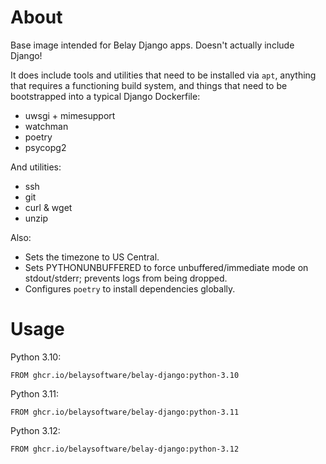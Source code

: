 # About

Base image intended for Belay Django apps. Doesn't actually include Django!

It does include tools and utilities that need to be installed via `apt`, anything
that requires a functioning build system, and things that need to be bootstrapped
into a typical Django Dockerfile:

- uwsgi + mimesupport
- watchman
- poetry
- psycopg2

And utilities:

- ssh
- git
- curl & wget
- unzip

Also:

- Sets the timezone to US Central.
- Sets PYTHONUNBUFFERED to force unbuffered/immediate mode on stdout/stderr; prevents logs from being dropped.
- Configures `poetry` to install dependencies globally.

# Usage

Python 3.10:

```
FROM ghcr.io/belaysoftware/belay-django:python-3.10
```

Python 3.11:

```
FROM ghcr.io/belaysoftware/belay-django:python-3.11
```

Python 3.12:

```
FROM ghcr.io/belaysoftware/belay-django:python-3.12
```
